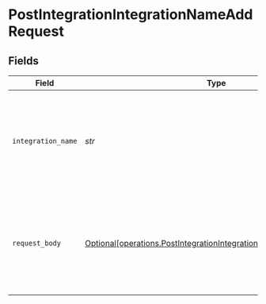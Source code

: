 # PostIntegrationIntegrationNameAddRequest


## Fields

| Field                                                                                                                                        | Type                                                                                                                                         | Required                                                                                                                                     | Description                                                                                                                                  | Example                                                                                                                                      |
| -------------------------------------------------------------------------------------------------------------------------------------------- | -------------------------------------------------------------------------------------------------------------------------------------------- | -------------------------------------------------------------------------------------------------------------------------------------------- | -------------------------------------------------------------------------------------------------------------------------------------------- | -------------------------------------------------------------------------------------------------------------------------------------------- |
| `integration_name`                                                                                                                           | *str*                                                                                                                                        | :heavy_check_mark:                                                                                                                           | Currently supported integrations are "notion" and "confluence". More integrations will be added in the future.                               | notion                                                                                                                                       |
| `request_body`                                                                                                                               | [Optional[operations.PostIntegrationIntegrationNameAddRequestBody]](../../models/operations/postintegrationintegrationnameaddrequestbody.md) | :heavy_minus_sign:                                                                                                                           | N/A                                                                                                                                          | {<br/>"brain_id": "1f1d7a6a-e45b-4974-a0ba-98935650cb9c",<br/>"page_ids": [<br/>"65621"<br/>]<br/>}                                          |